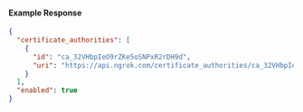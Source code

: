<!-- Code generated for API Clients. DO NOT EDIT. -->

#### Example Response

```json
{
  "certificate_authorities": [
    {
      "id": "ca_32VHbpIeO9rZKe5oSNPxR2rDH9d",
      "uri": "https://api.ngrok.com/certificate_authorities/ca_32VHbpIeO9rZKe5oSNPxR2rDH9d"
    }
  ],
  "enabled": true
}
```
